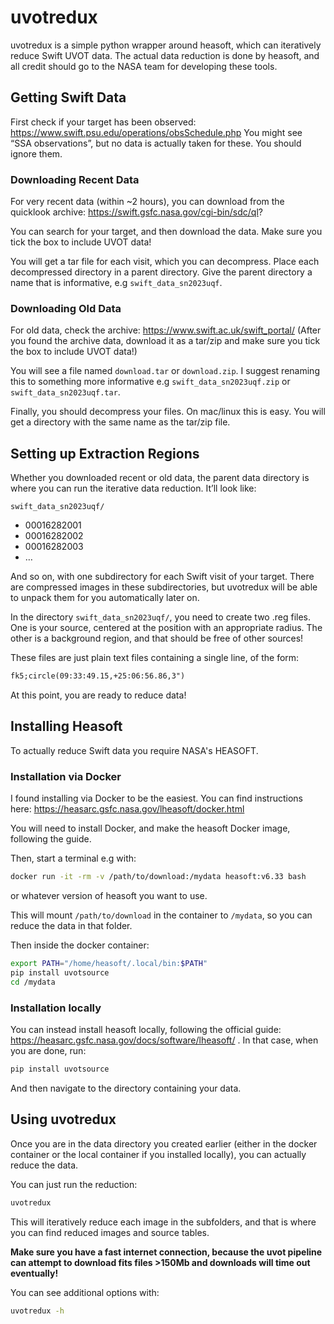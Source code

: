 # uvotredux

uvotredux is a simple python wrapper around heasoft, which can iteratively reduce Swift UVOT data. The actual data reduction is done by heasoft, and all credit should go to the NASA team for developing these tools.

## Getting Swift Data

First check if your target has been observed: https://www.swift.psu.edu/operations/obsSchedule.php
You might see “SSA observations”, but no data is actually taken for these. You should ignore them.

### Downloading Recent Data
For very recent data (within ~2 hours), 
you can download from the quicklook archive: https://swift.gsfc.nasa.gov/cgi-bin/sdc/ql?

You can search for your target, and then download the data.
Make sure you tick the box to include UVOT data!

You will get a tar file for each visit, which you can decompress.
Place each decompressed directory in a parent directory. 
Give the parent directory a name that is informative, e.g `swift_data_sn2023uqf`.


### Downloading Old Data
For old data, check the archive: https://www.swift.ac.uk/swift_portal/
(After you found the archive data, download it as a tar/zip and make sure you tick the box to include UVOT data!)

You will see a file named `download.tar` or `download.zip`. 
I suggest renaming this to something more informative e.g `swift_data_sn2023uqf.zip` 
or `swift_data_sn2023uqf.tar`.

Finally, you should decompress your files. On mac/linux this is easy. 
You will get a directory with the same name as the tar/zip file.

## Setting up Extraction Regions
Whether you downloaded recent or old data, the parent data directory is 
where you can run the iterative data reduction. 
It’ll look like:

`swift_data_sn2023uqf/`
- 00016282001
- 00016282002
- 00016282003
- …

And so on, with one subdirectory for each Swift visit of your target. 
There are compressed images in these subdirectories, 
but uvotredux will be able to unpack them for you automatically later on.

In the directory `swift_data_sn2023uqf/`, 
you need to create two .reg files. One is your source, 
centered at the position with an appropriate radius. 
The other is a background region, and that should be free of other sources!

These files are just plain text files containing a single line, of the form:
```txt
fk5;circle(09:33:49.15,+25:06:56.86,3")
```

At this point, you are ready to reduce data!

## Installing Heasoft

To actually reduce Swift data you require NASA's HEASOFT.

### Installation via Docker
I found installing via Docker to be the easiest. You can find instructions here: 
https://heasarc.gsfc.nasa.gov/lheasoft/docker.html 

You will need to install Docker, and make the heasoft Docker image, following the guide.

Then, start a terminal e.g with:

```bash
docker run -it -rm -v /path/to/download:/mydata heasoft:v6.33 bash
```

or whatever version of heasoft you want to use.

This will mount `/path/to/download` in the container to `/mydata`, 
so you can reduce the data in that folder.

Then inside the docker container:

```bash
export PATH="/home/heasoft/.local/bin:$PATH"
pip install uvotsource
cd /mydata 
```

### Installation locally
You can instead install heasoft locally, following the official guide: https://heasarc.gsfc.nasa.gov/docs/software/lheasoft/ . In that case, when you are done, run:

```bash
pip install uvotsource
```

And then navigate to the directory containing your data.

## Using uvotredux

Once you are in the data directory you created earlier 
(either in the docker container or the local container if you installed locally), 
you can actually reduce the data.

You can just run the reduction:

```bash
uvotredux
```
This will iteratively reduce each image in the subfolders, 
and that is where you can find reduced images and source tables.

**Make sure you have a fast internet connection, 
because the uvot pipeline can attempt to download fits files >150Mb 
and downloads will time out eventually!**

You can see additional options with:

```bash
uvotredux -h
```
